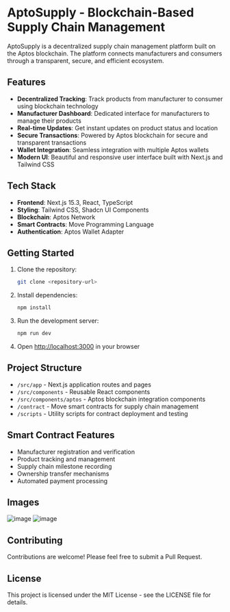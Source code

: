 # AptoSupply - Blockchain-Based Supply Chain Management

AptoSupply is a decentralized supply chain management platform built on the Aptos blockchain. The platform connects manufacturers and consumers through a transparent, secure, and efficient ecosystem.

## Features

- **Decentralized Tracking**: Track products from manufacturer to consumer using blockchain technology
- **Manufacturer Dashboard**: Dedicated interface for manufacturers to manage their products
- **Real-time Updates**: Get instant updates on product status and location
- **Secure Transactions**: Powered by Aptos blockchain for secure and transparent transactions
- **Wallet Integration**: Seamless integration with multiple Aptos wallets
- **Modern UI**: Beautiful and responsive user interface built with Next.js and Tailwind CSS

## Tech Stack

- **Frontend**: Next.js 15.3, React, TypeScript
- **Styling**: Tailwind CSS, Shadcn UI Components
- **Blockchain**: Aptos Network
- **Smart Contracts**: Move Programming Language
- **Authentication**: Aptos Wallet Adapter

## Getting Started

1. Clone the repository:
   ```bash
   git clone <repository-url>
   ```

2. Install dependencies:
   ```bash
   npm install
   ```

3. Run the development server:
   ```bash
   npm run dev
   ```

4. Open [http://localhost:3000](http://localhost:3000) in your browser

## Project Structure

- `/src/app` - Next.js application routes and pages
- `/src/components` - Reusable React components
- `/src/components/aptos` - Aptos blockchain integration components
- `/contract` - Move smart contracts for supply chain management
- `/scripts` - Utility scripts for contract deployment and testing

## Smart Contract Features

- Manufacturer registration and verification
- Product tracking and management
- Supply chain milestone recording
- Ownership transfer mechanisms
- Automated payment processing

## Images
![image](https://github.com/user-attachments/assets/13b49637-8812-4206-877b-f1deaa3de25e)
![image](https://github.com/user-attachments/assets/d4f97fe6-12d1-4d9c-8c67-2be922325426)



## Contributing

Contributions are welcome! Please feel free to submit a Pull Request.

## License

This project is licensed under the MIT License - see the LICENSE file for details.
